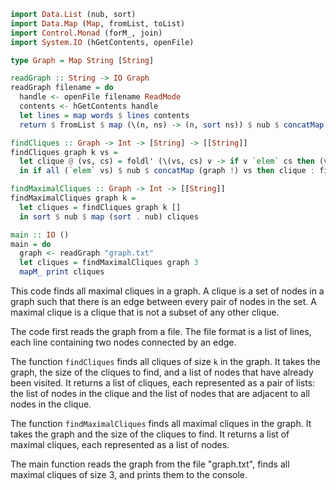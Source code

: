 ```haskell
import Data.List (nub, sort)
import Data.Map (Map, fromList, toList)
import Control.Monad (forM_, join)
import System.IO (hGetContents, openFile)

type Graph = Map String [String]

readGraph :: String -> IO Graph
readGraph filename = do
  handle <- openFile filename ReadMode
  contents <- hGetContents handle
  let lines = map words $ lines contents
  return $ fromList $ map (\(n, ns) -> (n, sort ns)) $ nub $ concatMap (\(u, v) -> [(u, v), (v, u)]) lines

findCliques :: Graph -> Int -> [String] -> [[String]]
findCliques graph k vs =
  let clique @ (vs, cs) = foldl' (\(vs, cs) v -> if v `elem` cs then (vs, cs) else (v : vs, v : cs)) (vs, []) vs
  in if all (`elem` vs) $ nub $ concatMap (graph !) vs then clique : findCliques graph k cs else []

findMaximalCliques :: Graph -> Int -> [[String]]
findMaximalCliques graph k =
  let cliques = findCliques graph k []
  in sort $ nub $ map (sort . nub) cliques

main :: IO ()
main = do
  graph <- readGraph "graph.txt"
  let cliques = findMaximalCliques graph 3
  mapM_ print cliques
```

This code finds all maximal cliques in a graph. A clique is a set of nodes in a graph such that there is an edge between every pair of nodes in the set. A maximal clique is a clique that is not a subset of any other clique.

The code first reads the graph from a file. The file format is a list of lines, each line containing two nodes connected by an edge.

The function `findCliques` finds all cliques of size `k` in the graph. It takes the graph, the size of the cliques to find, and a list of nodes that have already been visited. It returns a list of cliques, each represented as a pair of lists: the list of nodes in the clique and the list of nodes that are adjacent to all nodes in the clique.

The function `findMaximalCliques` finds all maximal cliques in the graph. It takes the graph and the size of the cliques to find. It returns a list of maximal cliques, each represented as a list of nodes.

The main function reads the graph from the file "graph.txt", finds all maximal cliques of size 3, and prints them to the console.